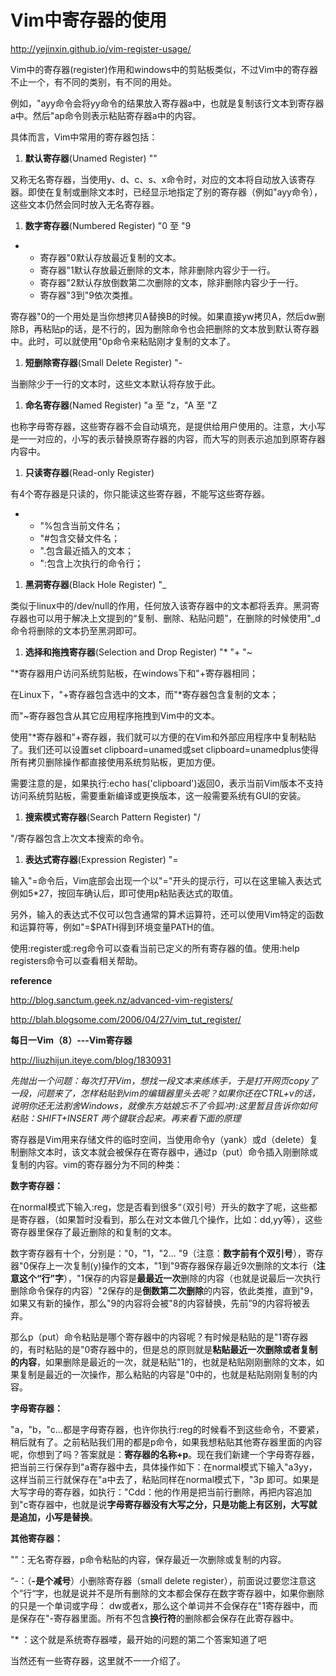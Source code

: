 # Vim中寄存器的使用

http://yejinxin.github.io/vim-register-usage/

Vim中的寄存器(register)作用和windows中的剪贴板类似，不过Vim中的寄存器不止一个，有不同的类别，有不同的用处。

例如，"ayy命令会将yy命令的结果放入寄存器a中，也就是复制该行文本到寄存器a中。然后"ap命令则表示粘贴寄存器a中的内容。

具体而言，Vim中常用的寄存器包括：

1. **默认寄存器**(Unamed Register) ""

又称无名寄存器，当使用y、d、c、s、x命令时，对应的文本将自动放入该寄存器。即使在复制或删除文本时，已经显示地指定了别的寄存器（例如"ayy命令），这些文本仍然会同时放入无名寄存器。

1. **数字寄存器**(Numbered Register) "0 至 "9

- - 寄存器"0默认存放最近复制的文本。
  - 寄存器"1默认存放最近删除的文本，除非删除内容少于一行。
  - 寄存器"2默认存放倒数第二次删除的文本，除非删除内容少于一行。
  - 寄存器"3到"9依次类推。

寄存器"0的一个用处是当你想拷贝A替换B的时候。如果直接yw拷贝A，然后dw删除B，再粘贴p的话，是不行的，因为删除命令也会把删除的文本放到默认寄存器中。此时，可以就使用"0p命令来粘贴刚才复制的文本了。

1. **短删除寄存器**(Small Delete Register) "-

当删除少于一行的文本时，这些文本默认将存放于此。

1. **命名寄存器**(Named Register) "a 至 "z，"A 至 "Z

也称字母寄存器，这些寄存器不会自动填充，是提供给用户使用的。注意，大小写是一一对应的，小写的表示替换原寄存器的内容，而大写的则表示追加到原寄存器内容中。

1. **只读寄存器**(Read-only Register)

有4个寄存器是只读的，你只能读这些寄存器，不能写这些寄存器。

- - "%包含当前文件名；
  - "#包含交替文件名；
  - ".包含最近插入的文本；
  - ":包含上次执行的命令行；

1. **黑洞寄存器**(Black Hole Register) "_

类似于linux中的/dev/null的作用，任何放入该寄存器中的文本都将丢弃。黑洞寄存器也可以用于解决上文提到的“复制、删除、粘贴问题”，在删除的时候使用"_d命令将删除的文本扔至黑洞即可。

1. **选择和拖拽寄存器**(Selection and Drop Register) "* "+ "~

"*寄存器用户访问系统剪贴板，在windows下和"+寄存器相同；

在Linux下，"+寄存器包含选中的文本，而"*寄存器包含复制的文本；

而"~寄存器包含从其它应用程序拖拽到Vim中的文本。

使用"*寄存器和"+寄存器，我们就可以方便的在Vim和外部应用程序中复制粘贴了。我们还可以设置set clipboard=unamed或set clipboard=unamedplus使得所有拷贝删除操作都直接使用系统剪贴板，更加方便。

需要注意的是，如果执行:echo has('clipboard')返回0，表示当前Vim版本不支持访问系统剪贴板，需要重新编译或更换版本，这一般需要系统有GUI的安装。

1. **搜索模式寄存器**(Search Pattern Register) "/

"/寄存器包含上次文本搜索的命令。

1. **表达式寄存器**(Expression Register) "=

输入"=命令后，Vim底部会出现一个以"="开头的提示行，可以在这里输入表达式例如5*27，按回车确认后，即可使用p粘贴表达式的取值。

另外，输入的表达式不仅可以包含通常的算术运算符，还可以使用Vim特定的函数和运算符等，例如"=$PATH得到环境变量PATH的值。

使用:register或:reg命令可以查看当前已定义的所有寄存器的值。使用:help registers命令可以查看相关帮助。

**reference**

http://blog.sanctum.geek.nz/advanced-vim-registers/

http://blah.blogsome.com/2006/04/27/vim_tut_register/

**每日一Vim（8）---Vim寄存器**

http://liuzhijun.iteye.com/blog/1830931

*先抛出一个问题：每次打开Vim，想找一段文本来练练手，于是打开网页copy了一段，问题来了，怎样粘贴到vim的编辑器里头去呢？如果你还在CTRL+v的话，说明你还无法割舍Windows，就像东方姑娘忘不了令狐冲):这里暂且告诉你如何粘贴：SHIFT+INSERT 两个键联合起来。再来看下面的原理* 

寄存器是Vim用来存储文件的临时空间，当使用命令y（yank）或d（delete）复制删除文本时，该文本就会被保存在寄存器中，通过p（put）命令插入刚删除或复制的内容。vim的寄存器分为不同的种类：

**数字寄存器：**

在normal模式下输入:reg，您是否看到很多“（双引号）开头的数字了呢，这些都是寄存器，（如果暂时没看到，那么在对文本做几个操作，比如：dd,yy等），这些寄存器里保存了最近删除的和复制的文本。

数字寄存器有十个，分别是："0，"1，"2... "9（注意：**数字前有个双引号**），寄存器"0保存上一次复制(y)操作的文本，"1到"9寄存器保存最近9次删除的文本行（**注意这个“行”字**），"1保存的内容是**最最近一次**删除的内容（也就是说最后一次执行删除命令保存的内容）"2保存的是**倒数第二次删除**的内容，依此类推，直到"9，如果又有新的操作，那么"9的内容将会被"8的内容替换，先前”9的内容将被丢弃。 

那么p（put）命令粘贴是哪个寄存器中的内容呢？有时候是粘贴的是"1寄存器的，有时粘贴的是"0寄存器中的，但是总的原则就是**粘贴最近一次删除或者复制的内容**，如果删除是最近的一次，就是粘贴"1的，也就是粘贴刚刚删除的文本，如果复制是最近的一次操作，那么粘贴的内容是"0中的，也就是粘贴刚刚复制的内容。

**字母寄存器：**

"a，"b，"c...都是字母寄存器，也许你执行:reg的时候看不到这些命令，不要紧，稍后就有了。之前粘贴我们用的都是p命令，如果我想粘贴其他寄存器里面的内容呢，你想到了吗？答案就是：**寄存器的名称+p**。现在我们新建一个字母寄存器，把当前三行保存到"a寄存器中去，具体操作如下：在normal模式下输入"a3yy，这样当前三行就保存在"a中去了，粘贴同样在normal模式下，"3p 即可。如果是大写字母的寄存器，如执行："Cdd：他的作用是把当前行删除，再把内容追加到"c寄存器中，也就是说**字母寄存器没有大写之分，只是功能上有区别，大写就是追加，小写是替换**。

**其他寄存器：**

""：无名寄存器，p命令粘贴的内容，保存最近一次删除或复制的内容。

“-：（**-是个减号**）小删除寄存器（small delete register），前面说过要您注意这个”行“字，也就是说并不是所有删除的文本都会保存在数字寄存器中，如果你删除的只是一个单词或字母： dw或者x，那么这个单词并不会保存在"1寄存器中，而是保存在"-寄存器里面。所有不包含**换行符**的删除都会保存在此寄存器中。

"* ：这个就是系统寄存器喽，最开始的问题的第二个答案知道了吧 

当然还有一些寄存器，这里就不一一介绍了。